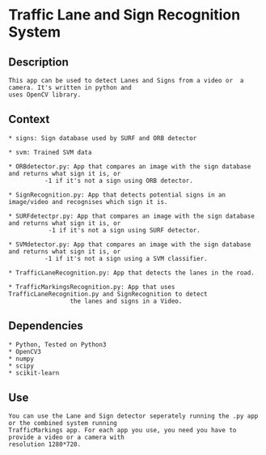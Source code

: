 # Traffic Lane and Sign Recognition System

## Description

	This app can be used to detect Lanes and Signs from a video or 	a camera. It's written in python and 
	uses OpenCV library.

## Context

	* signs: Sign database used by SURF and ORB detector
	
	* svm: Trained SVM data
	
	* ORBdetector.py: App that compares an image with the sign database and returns what sign it is, or 
			  -1 if it's not a sign using ORB detector.
	
	* SignRecognition.py: App that detects potential signs in an image/video and recognises which sign it is.

	* SURFdetectpr.py: App that compares an image with the sign database and returns what sign it is, or 
			   -1 if it's not a sign using SURF detector.

	* SVMdetector.py: App that compares an image with the sign database and returns what sign it is, or 
			  -1 if it's not a sign using a SVM classifier.

	* TrafficLaneRecognition.py: App that detects the lanes in the road.

	* TrafficMarkingsRecognition.py: App that uses TrafficLaneRecognition.py and SignRecognition to detect 
					 the lanes and signs in a Video.

## Dependencies
	
	* Python, Tested on Python3
	* OpenCV3
	* numpy
	* scipy
	* scikit-learn

## Use 
	
	You can use the Lane and Sign detector seperately running the .py app or the combined system running 
	TrafficMarkings app. For each app you use, you need you have to provide a video or a camera with 
	resolution 1280*720.
